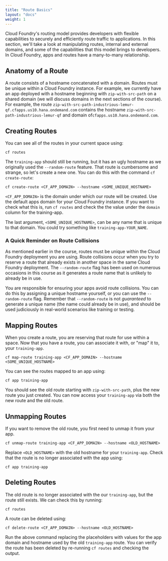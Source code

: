 ```yaml
---
title: "Route Basics"
layout: "docs"
weight: 1
---
```


Cloud Foundry's routing model provides developers with flexible capabilities to securely and efficiently route traffic to applications. In this section, we'll take a look at manipulating routes, internal and external domains, and some of the capabilities that this model brings to developers. In Cloud Foundry, apps and routes have a many-to-many relationship.

## Anatomy of a Route

A route consists of a hostname concatenated with a domain. Routes must be unique within a Cloud Foundry instance. For example, we currently have an app deployed with a hostname beginning with `zip-with-src-path` on a shared domain (we will discuss domains in the next sections of the course). For example, the route `zip-with-src-path-industrious-lemur-qf.cfapps.us10.hana.ondemand.com` contains the hostname `zip-with-src-path-industrious-lemur-qf` and domain of`cfapps.us10.hana.ondemand.com`.

## Creating Routes

You can see all of the routes in your current space using:

```
cf routes
```

The `training-app` should still be running, but it has an ugly hostname as we originally used the `--random-route` feature. That route is cumbersome and strange, so let's create a new one. You can do this with the command `cf create-route`:

```
cf create-route <CF_APP_DOMAIN> --hostname <SOME_UNIQUE_HOSTNAME>
```

`<CF_APP_DOMAIN>` is the domain under which our route will be created. Use the default apps domain for your Cloud Foundry instance. If you want to check what this is, run `cf routes` and check the the value under the `domain` column for the training-app.

The last argument, `<SOME_UNIQUE_HOSTNAME>`, can be any name that is unique to that domain. You could try something like `training-app-YOUR_NAME`.

### A Quick Reminder on Route Collisions

As mentioned earlier in the course, routes must be unique within the Cloud Foundry deployment you are using. Route collisions occur when you try to reserve a route that already exists in another space in the same Cloud Foundry deployment. The `--random-route` flag has been used on numerous occasions in this course as it generates a route name that is unlikely to already be in use.

You are responsible for ensuring your apps avoid route collisions. You can do this by assigning a unique hostname yourself, or you can use the `--random-route` flag. Remember that `--random-route` is not _guaranteed_ to generate a unique name (the name could already be in use), and should be used judiciously in real-world scenarios like training or testing.

## Mapping Routes

When you create a route, you are reserving that route for use within a space. Now that you have a route, you can associate it with, or "map" it to, your `training-app`.

```
cf map-route training-app <CF_APP_DOMAIN> --hostname <SOME_UNIQUE_HOSTNAME>
```

You can see the routes mapped to an app using:

```
cf app training-app
```

You should see the old route starting with `zip-with-src-path`, plus the new route you just created. You can now access your `training-app` via both the new route and the old route.

## Unmapping Routes

If you want to remove the old route, you first need to unmap it from your app.

```
cf unmap-route training-app <CF_APP_DOMAIN> --hostname <OLD_HOSTNAME>
```

Replace `<OLD_HOSTNAME>` with the old hostname for your `training-app`. Check that the route is no longer associated with the app using:

```
cf app training-app
```

## Deleting Routes

The old route is no longer associated with the our `training-app`, but the route still exists. We can check this by running:

```
cf routes
```

A route can be deleted using:

```
cf delete-route <CF_APP_DOMAIN> --hostname <OLD_HOSTNAME>
```

Run the above command replacing the placeholders with values for the app domain and hostname used by the old `training-app` route. You can verify the route has been deleted by re-running `cf routes` and checking the output.
